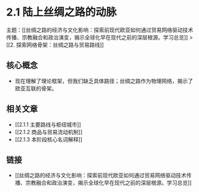 # 2.1 陆上丝绸之路的动脉

主题：[[丝绸之路的经济与文化影响：探索前现代欧亚如何通过贸易网络驱动技术传播、宗教融合和政治演变，揭示全球化早在现代之前的深层根源。学习总览]] > [[2. 探索网络骨架：丝绸之路与贸易路线]]

## 核心概念

- 现在理解了理论框架，但我们缺乏具体路径；丝绸之路作为物理网络，揭示了欧亚互联的骨架。

## 相关文章

- [[2.1.1 主要路线与枢纽城市]]
- [[2.1.2 商品与贸易流动机制]]
- [[2.1.3 本阶段核心名词解释]]

## 链接

- [[丝绸之路的经济与文化影响：探索前现代欧亚如何通过贸易网络驱动技术传播、宗教融合和政治演变，揭示全球化早在现代之前的深层根源。学习总览]]
